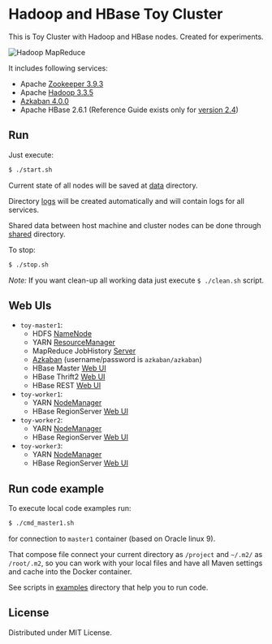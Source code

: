 # Hadoop and HBase Toy Cluster

This is Toy Cluster with Hadoop and HBase nodes. Created for experiments.

![Hadoop MapReduce](https://blog.sqlauthority.com/i/b/mapreduce.jpg)

It includes following services:

-   Apache [Zookeeper 3.9.3](https://zookeeper.apache.org/doc/r3.9.3/)
-   Apache [Hadoop 3.3.5](https://hadoop.apache.org/docs/r3.3.5/)
-   [Azkaban 4.0.0](https://azkaban.readthedocs.io/en/latest/)
-   Apache HBase 2.6.1 (Reference Guide exists only for [version 2.4](https://hbase.apache.org/2.4/book.html))

## Run

Just execute:

```sh
$ ./start.sh
```

Current state of all nodes will be saved at [data](./data) directory.

Directory [logs](./logs) will be created automatically and will contain logs for all services.

Shared data between host machine and cluster nodes can be done through [shared](./shared) directory.

To stop:

```sh
$ ./stop.sh
```

_Note:_ If you want clean-up all working data just execute `$ ./clean.sh` script.

## Web UIs

-   `toy-master1`:
    -   HDFS [NameNode](http://localhost:9870/explorer.html)
    -   YARN [ResourceManager](http://localhost:8088/cluster/nodes/)
    -   MapReduce JobHistory [Server](http://localhost:19888/jobhistory/app/)
    -   [Azkaban](http://localhost:8081/) (username/password is `azkaban/azkaban`)
    -   HBase Master [Web UI](http://localhost:16010/)
    -   HBase Thrift2 [Web UI](http://localhost:9091/)
    -   HBase REST [Web UI](http://localhost:8091/)
-   `toy-worker1`:
    -   YARN [NodeManager](http://localhost:8142/)
    -   HBase RegionServer [Web UI](http://localhost:16130/)
-   `toy-worker2`:
    -   YARN [NodeManager](http://localhost:8242/)
    -   HBase RegionServer [Web UI](http://localhost:16230/)
-   `toy-worker3`:
    -   YARN [NodeManager](http://localhost:8342/)
    -   HBase RegionServer [Web UI](http://localhost:16330/)

## Run code example

To execute local code examples run:

```sh
$ ./cmd_master1.sh
```

for connection to `master1` container (based on Oracle linux 9).

That compose file connect your current directory as `/project` and `~/.m2/` as `/root/.m2`,
so you can work with your local files and have all Maven settings and cache into the Docker container.

See scripts in [examples](./examples/) directory that help you to run code.

## License

Distributed under MIT License.
